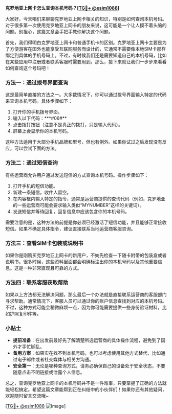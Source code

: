 **克罗地亚上网卡怎么查询本机号码？[[TG💪+ @esim1088](https://t.me/s/esim1088)]**

大家好，今天咱们来聊聊克罗地亚上网卡相关的知识，特别是如何查询本机号码。对于很多第一次使用克罗地亚上网卡的朋友来说，这可能是一个让人摸不着头脑的问题。别担心，这篇文章会手把手教你解决这个问题。

首先，我们得明白克罗地亚上网卡和普通手机卡的区别。克罗地亚上网卡主要是为了方便游客在国外也能享受互联网服务而设计的，它通常不需要像本地SIM卡那样绑定到具体的手机号码上。不过，有时候我们还是需要知道自己的本机号码，比如在某些应用中注册或者联系客服时需要用到。那么，接下来就让我们一步步来看看如何查询这个号码吧！

### 方法一：通过拨号界面查询

这是最简单直接的方法之一。大多数情况下，你可以通过拨号界面输入特定的代码来查询本机号码。具体步骤如下：

1. 打开你的手机拨号界面。
2. 输入以下代码：**\*#06#\**
3. 点击拨打按钮（注意不是真正的拨打，只是输入代码）。
4. 屏幕上会显示你的本机号码。

这种方法适用于大部分手机品牌和型号，但也有例外。如果你试过之后发现没有反应，可以尝试下面的方法。

### 方法二：通过短信查询

有些运营商允许用户通过发送短信的方式查询本机号码。操作步骤如下：

1. 打开手机的短信功能。
2. 新建一条短信，收件人留空。
3. 在内容框内输入特定的指令，通常是运营商提供的查询代码（例如，克罗地亚的一些运营商可能会要求输入类似“MYNUMBER”这样的关键词）。
4. 发送短信并等待回复，回复信息中应该包含你的本机号码。

需要注意的是，这种方法的前提是你必须已经激活了短信功能，并且能够正常接收短信。如果不确定具体指令，建议直接联系当地运营商客服咨询。

### 方法三：查看SIM卡包装或说明书

如果你是刚购买克罗地亚上网卡的新用户，不妨先检查一下随卡附带的包装盒或者说明书。很多时候，这些资料里面都会明确标注出你的本机号码以及其他重要信息。这是一种非常直观且可靠的方式。

### 方法四：联系客服获取帮助

如果以上方法都无法解决问题，那么最后一个办法就是直接联系运营商的客服部门寻求帮助。通常情况下，客服人员可以通过你的账户信息查找到对应的本机号码。不过，这种方式可能会稍微麻烦一点，因为你可能需要提供一些身份验证材料，比如护照复印件等。

### 小贴士

- **提前准备**：在出发前最好先了解清楚所选运营商的具体操作流程，避免到了国外才手忙脚乱。
- **备用方案**：如果实在找不到本机号码，也可以考虑使用其他方式替代，比如通过电子邮件或者社交媒体与相关方沟通。
- **安全第一**：无论是哪种查询方式，请务必确保自己的设备处于安全状态，不要随意点击不明链接或泄露个人信息。

总之，查询克罗地亚上网卡的本机号码并不是一件难事，只要掌握了正确的方法就能轻松搞定。希望这篇文章能帮到正在纠结中的小伙伴们！如果你还有其他疑问，欢迎随时留言交流哦~

[[TG💪+ @esim1088](https://t.me/s/esim1088) ![Image](https://i.postimg.cc/4NQfJmqS/Snipaste-2025-05-13-00-14-12.png)]